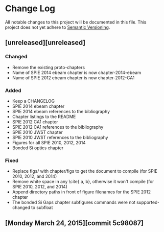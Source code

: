  # Change Log
All notable changes to this project will be documented in this file.
This project does not yet adhere to [Semantic Versioning](http://semver.org/).


## [unreleased][unreleased]
### Changed
- Remove the existing proto-chapters
- Name of SPIE 2014 ebeam chapter is now chapter-2014-ebeam
- Name of SPIE 2012 ebeam chapter is now chapter-2012-CA1

### Added
- Keep a CHANGELOG
- SPIE 2014 ebeam chapter
- SPIE 2014 ebeam references to the bibliography
- Chapter listings to the README
- SPIE 2012 CA1 chapter
- SPIE 2012 CA1 references to the bibliography
- SPIE 2010 JWST chapter
- SPIE 2010 JWST references to the bibliography
- Figures for all SPIE 2010, 2012, 2014
- Bonded Si optics chapter

### Fixed
- Replace figs/ with chapter/figs to get the document to compile (for SPIE 2010, 2012, and 2014)
- Remove white space in any \cite{ a, b}, otherwise it won't compile (for SPIE 2010, 2012, and 2014)
- Append directory paths in front of figure filenames for the SPIE 2012 chapter
- The bonded Si Gaps chapter subfigures commands were not supported- changed to subfloat

## [Monday March 24, 2015][commit 5c98087]